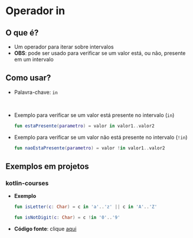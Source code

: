 # Operador in

## O que é?

* Um operador para iterar sobre intervalos
* **OBS**: pode ser usado para verificar se um valor está, ou não, presente em um intervalo

## Como usar?

* Palavra-chave: ```in```

<br>

* Exemplo para verificar se um valor está presente no intervalo (```in```)
  ```kotlin
  fun estaPresente(parametro) = valor in valor1..valor2
  ```
  
* Exemplo para verificar se um valor não está presente no intervalo (```!in```)
  ```kotlin
  fun naoEstaPresente(parametro) = valor !in valor1..valor2
  ```
  
## Exemplos em projetos

### kotlin-courses

* **Exemplo**
  ```kotlin
  fun isLetter(c: Char) = c in 'a'..'z' || c in 'A'..'Z'

  fun isNotDigit(c: Char) = c !in '0'..'9'
  ```
* **Código fonte**: clique [aqui](https://github.com/ImGabreuw/kotlin-courses/blob/master/douglas-motta/operador-in/src/main/kotlin/Main.kt)

